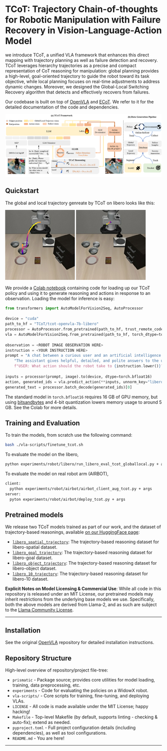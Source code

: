 # TCoT: Trajectory Chain-of-thoughts for Robotic Manipulation with Failure Recovery in Vision-Language-Action Model

<!-- [![arXiv](https://img.shields.io/badge/arXiv-2407.08693-df2a2a.svg)]()
[![HF Models](https://img.shields.io/badge/%F0%9F%A4%97-Models-yellow)]()
[![Python](https://img.shields.io/badge/python-3.10-blue)](https://www.python.org)
[![License](https://img.shields.io/github/license/TRI-ML/prismatic-vlms)](LICENSE)
[![Static Badge](https://img.shields.io/badge/Project-Page-a)]() -->


 we introduce TCoT, a unified VLA framework that enhances this direct mapping with trajectory planning as well as failure detection and recovery.
TCoT leverages hierarchy trajectories as a precise and compact representation of CoT reasoning for manipulation: global planning provides a high-level, goal-oriented trajectory to guide the robot toward its task objective, while local planning focuses on real-time adjustments to address dynamic changes.
Moreover, we designed the Global-Local Switching Recovery algorithm that detects and effectively recovers from failures. 

Our codebase is built on top of [OpenVLA](https://github.com/openvla/openvla) and [ECoT](). We refer to it for the detailed
documentation of the code and dependencies.

![](media/framework_v6.png)

## Quickstart
The global and local trajectory genreate by TCoT on libero looks like this:

![](media\globalv4_traj_spline.png) ![](media\localv4_traj_spline.png)

We provide a [Colab notebook]() containing code for loading up our TCoT policy and using it to generate reasoning and actions in response to an observation. Loading the model for inference is easy:
```python
from transformers import AutoModelForVision2Seq, AutoProcessor

device = "cuda"
path_to_hf = "TCoT/tcot-openvla-7b-libero"
processor = AutoProcessor.from_pretrained(path_to_hf, trust_remote_code=True)
vla = AutoModelForVision2Seq.from_pretrained(path_to_hf, torch_dtype=torch.bfloat16).to(device)

observation = <ROBOT IMAGE OBSERVATION HERE>
instruction = <YOUR INSTRUCTION HERE>
prompt = "A chat between a curious user and an artificial intelligence assistant. " + \
    "The assistant gives helpful, detailed, and polite answers to the user's questions. " + \
    f"USER: What action should the robot take to {instruction.lower()}? ASSISTANT: TASK:"

inputs = processor(prompt, image).to(device, dtype=torch.bfloat16)
action, generated_ids = vla.predict_action(**inputs, unnorm_key="libero", max_new_tokens=1024)
generated_text = processor.batch_decode(generated_ids)[0]
```
The standard model in `torch.bfloat16` requires 16 GB of GPU memory, but using [bitsandbytes](https://huggingface.co/docs/bitsandbytes/main/en/index) and 4-bit quantization lowers memory usage to around 5 GB. See the Colab for more details.

## Training and Evaluation

To train the models, from scratch use the following command:

```bash
bash ./vla-scripts/finetune_tcot.sh
```

To evaluate the model on the libero,

```bash
python experiments/robot/libero/run_libero_eval_tcot_globallocal.py + args
```

To evaluate the model on real robot arm (AIRBOT),

```bash
client:
  python experiments/robot/airbot/airbot_client_aug_tcot.py + args
server:
  pyton experiments/robot/airbot/deploy_tcot.py + args
```

## Pretrained models

We release two TCoT models trained as part of our work, and the dataset of trajectory-based reasonings, available [on our
HuggingFace page]():
- [`libero_spatial_trajectory`](scripts\generate_trajectory\trajectory_data\full_trajectory_v3.1_libero_spatial.json): The trajectory-based reasoning dataset for libero-spatial dataset.
- [`libero_goal_trajectory`](scripts\generate_trajectory\trajectory_data\full_trajectory_v3.1_libero_goal.json): The trajectory-based reasoning dataset for libero-goal dataset.
- [`libero_object_trajectory`](scripts\generate_trajectory\trajectory_data\full_trajectory_v3.1_libero_object.json): The trajectory-based reasoning dataset for libero-object dataset.
- [`libero_10_trajectory`](scripts\generate_trajectory\trajectory_data\full_trajectory_v3.1_liber_o10.json): The trajectory-based reasoning dataset for libero-10 dataset.



**Explicit Notes on Model Licensing & Commercial Use**: While all code in this repository is released under an MIT
License, our pretrained models may inherit restrictions from the underlying base models we use. Specifically, both the
above models are derived from Llama-2, and as such are subject to the
[Llama Community License](https://ai.meta.com/llama/license/).

---

## Installation

See the original [OpenVLA](https://github.com/openvla/openvla) repository for detailed installation instructions.

## Repository Structure

High-level overview of repository/project file-tree:

+ `prismatic` - Package source; provides core utilities for model loading, training, data preprocessing, etc.
+ `experiments` - Code for evaluating the policies on a WidowX robot.
+ `vla-scripts/` - Core scripts for training, fine-tuning, and deploying VLAs.
+ `LICENSE` - All code is made available under the MIT License; happy hacking!
+ `Makefile` - Top-level Makefile (by default, supports linting - checking & auto-fix); extend as needed.
+ `pyproject.toml` - Full project configuration details (including dependencies), as well as tool configurations.
+ `README.md` - You are here!

---

